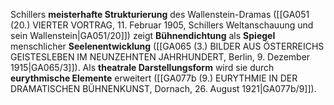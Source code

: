 
Schillers **meisterhafte Strukturierung** des Wallenstein-Dramas ([[GA051 (20.) VIERTER VORTRAG, 11. Februar 1905, Schillers Weltanschauung und sein Wallenstein|GA051/20]]) zeigt **Bühnendichtung** als **Spiegel** menschlicher **Seelenentwicklung** ([[GA065 (3.) BILDER AUS ÖSTERREICHS GEISTESLEBEN IM NEUNZEHNTEN JAHRHUNDERT, Berlin, 9. Dezember 1915|GA065/3]]). Als **theatrale Darstellungsform** wird sie durch **eurythmische Elemente** erweitert ([[GA077b (9.) EURYTHMIE IN DER DRAMATISCHEN BÜHNENKUNST, Dornach, 26. August 1921|GA077b/9]]).
